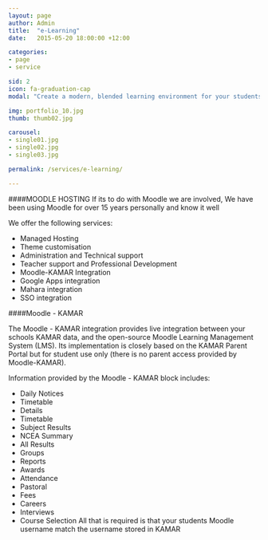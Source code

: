 ```yaml
---
layout: page
author: Admin
title:  "e-Learning"
date:   2015-05-20 18:00:00 +12:00

categories:
- page
- service

sid: 2
icon: fa-graduation-cap
modal: "Create a modern, blended learning environment for your students that is available 24/7. Let your students learn in their own time."

img: portfolio_10.jpg
thumb: thumb02.jpg

carousel:
- single01.jpg
- single02.jpg
- single03.jpg

permalink: /services/e-learning/

---
```

####MOODLE HOSTING
If its to do with Moodle we are involved, We have been using Moodle for over 15 years personally and know it well

We offer the following services:

- Managed Hosting
- Theme customisation
- Administration and Technical support
- Teacher support and Professional Development
- Moodle-KAMAR Integration
- Google Apps integration
- Mahara integration
- SSO integration

####Moodle - KAMAR

The Moodle - KAMAR integration provides live integration between your schools KAMAR data, and the open-source Moodle Learning Management System (LMS). Its implementation is closely based on the KAMAR Parent Portal but for student use only (there is no parent access provided by Moodle-KAMAR).

Information provided by the Moodle - KAMAR block includes:

- Daily Notices
- Timetable
- Details
- Timetable
- Subject Results
- NCEA Summary
- All Results
- Groups
- Reports
- Awards
- Attendance
- Pastoral
- Fees
- Careers
- Interviews
- Course Selection
All that is required is that your students Moodle username match the username stored in KAMAR
